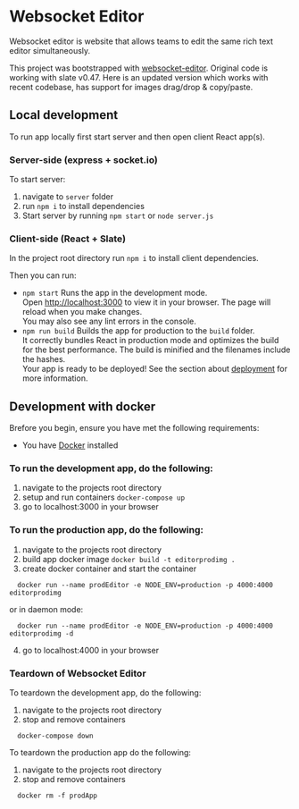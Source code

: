 # Websocket Editor
Websocket editor is website that allows teams to edit the same rich text editor simultaneously.

This project was bootstrapped with [websocket-editor](https://github.com/alireza-chassebi/websocket-editor).
Original code is working with slate v0.47. 
Here is an updated version which works with recent codebase, has support for images drag/drop & copy/paste.

## Local development
To run app locally first start server and then open client React app(s).

### Server-side (express + socket.io)
To start server:
1. navigate to `server` folder
2. run `npm i` to install dependencies
2. Start server by running `npm start` or `node server.js`

### Client-side (React + Slate)
In the project root directory run `npm i` to install client dependencies.

Then you can run:
- `npm start`
Runs the app in the development mode.\
Open [http://localhost:3000](http://localhost:3000) to view it in your browser.
The page will reload when you make changes.\
You may also see any lint errors in the console.
- `npm run build`
Builds the app for production to the `build` folder.\
It correctly bundles React in production mode and optimizes the build for the best performance.
The build is minified and the filenames include the hashes.\
Your app is ready to be deployed!
See the section about [deployment](https://facebook.github.io/create-react-app/docs/deployment) for more information.

## Development with docker
Brefore you begin, ensure you have met the following requirements:
- You have [Docker](https://www.docker.com/) installed

### To run the development app, do the following:
1. navigate to the projects root directory
2. setup and run containers `docker-compose up`
3. go to localhost:3000 in your browser

### To run the production app, do the following:
1. navigate to the projects root directory
2. build app docker image `docker build -t editorprodimg .`
3. create docker container and start the container
```
  docker run --name prodEditor -e NODE_ENV=production -p 4000:4000 editorprodimg
```
or in daemon mode:
```
  docker run --name prodEditor -e NODE_ENV=production -p 4000:4000 editorprodimg -d
```
4. go to localhost:4000 in your browser

### Teardown of Websocket Editor
To teardown the development app, do the following:
1. navigate to the projects root directory
2. stop and remove containers
```
  docker-compose down
```

To teardown the production app do the following:
1. navigate to the projects root directory
2. stop and remove containers
```
  docker rm -f prodApp
```